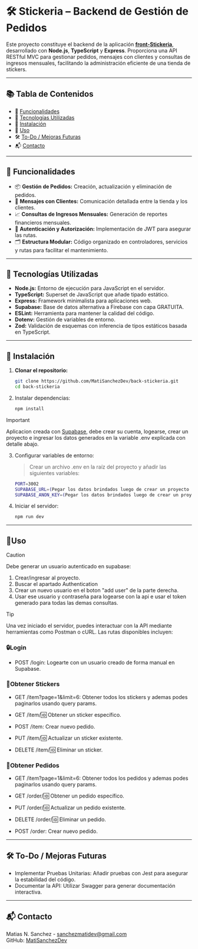 # 🛠️ Stickeria – Backend de Gestión de Pedidos

Este proyecto constituye el backend de la aplicación [**front-Stickeria**](https://github.com/MatiSanchezDev/front-stickeria/), desarrollado con **Node.js**, **TypeScript** y **Express**. Proporciona una API RESTful MVC para gestionar pedidos, mensajes con clientes y consultas de ingresos mensuales, facilitando la administración eficiente de una tienda de stickers.

---

## 📚 Tabla de Contenidos

- 🧩 [Funcionalidades](#funcionalidades)
- 🧪 [Tecnologías Utilizadas](#tecnologías-utilizadas)
- 🔧 [Instalación](#instalación)
- 🚀 [Uso](#uso)
- 🛠️ [To-Do / Mejoras Futuras](#to-do--mejoras-futuras)
- 📬 [Contacto](#contacto)

---

## <a name="funcionalidades"></a>🧩 Funcionalidades

- 📦 **Gestión de Pedidos:** Creación, actualización y eliminación de pedidos.
- 💬 **Mensajes con Clientes:** Comunicación detallada entre la tienda y los clientes.
- 📈 **Consultas de Ingresos Mensuales:** Generación de reportes financieros mensuales.
- 🔐 **Autenticación y Autorización:** Implementación de JWT para asegurar las rutas.
- 🗂️ **Estructura Modular:** Código organizado en controladores, servicios y rutas para facilitar el mantenimiento.

---

## <a name="tecnologías-utilizadas"></a>🧪 Tecnologías Utilizadas

- **Node.js:** Entorno de ejecución para JavaScript en el servidor.
- **TypeScript:** Superset de JavaScript que añade tipado estático.
- **Express:** Framework minimalista para aplicaciones web.
- **Supabase:** Base de datos alternativa a Firebase con capa GRATUITA.
- **ESLint:** Herramienta para mantener la calidad del código.
- **Dotenv:** Gestión de variables de entorno.
- **Zod:** Validación de esquemas con inferencia de tipos estáticos basada en TypeScript.

---

## <a name="instalación"></a>🔧 Instalación

1. **Clonar el repositorio:**

   ```bash
   git clone https://github.com/MatiSanchezDev/back-stickeria.git
   cd back-stickeria
2. Instalar dependencias:
    ```bash
   npm install
   ```
>[!IMPORTANT]
> Aplicacion creada con [Supabase](https://supabase.com/), debe crear su cuenta, logearse, crear un proyecto e ingresar los datos generados en la variable .env explicada con detalle abajo.
3. Configurar variables de entorno:
   > Crear un archivo .env en la raíz del proyecto y añadir las siguientes variables:
   ```bash
   PORT=3002
   SUPABASE_URL=(Pegar los datos brindados luego de crear un proyecto en Supabase)
   SUPABASE_ANON_KEY=(Pegar los datos brindados luego de crear un proyecto en Supabase)
   ```
4. Iniciar el servidor:
      ```bash
      npm run dev
      ```

---

## <a name="uso"></a>🚀Uso
>[!CAUTION]
> Debe generar un usuario autenticado en supabase:

   1. Crear/ingresar al proyecto.
   2. Buscar el apartado Authentication
   3. Crear un nuevo usuario en el boton "add user" de la parte derecha.
   4. Usar ese usuario y contraseña para logearse con la api e usar el token generado para todas las demas consultas.

>[!TIP]
> Una vez iniciado el servidor, puedes interactuar con la API mediante herramientas como Postman o cURL. Las rutas disponibles incluyen:

### 🔒**Login**
   * POST /login: Logearte con un usuario creado de forma manual en Supabase.

### 🦄**Obtener Stickers**
   * GET /item?page=1&limit=6: Obtener todos los stickers y ademas podes paginarlos usando query params.

   * GET /item/:id: Obtener un sticker específico.

   * POST /item: Crear nuevo pedido.

   * PUT /item/:id: Actualizar un sticker existente.

   * DELETE /item/:id: Eliminar un sticker.

### 📝**Obtener Pedidos**
   * GET /item?page=1&limit=6: Obtener todos los pedidos y ademas podes paginarlos usando query params.

   * GET /order/:id: Obtener un pedido específico.

   * PUT /order/:id: Actualizar un pedido existente.

   * DELETE /order/:id: Eliminar un pedido.

   * POST /order: Crear nuevo pedido.

---

## <a name="to-do--mejoras-futuras"></a>🛠️ To-Do / Mejoras Futuras
* Implementar Pruebas Unitarias: Añadir pruebas con Jest para asegurar la estabilidad del código.
* Documentar la API: Utilizar Swagger para generar documentación interactiva.

---

## <a name="contacto"></a>📬 Contacto
Matias N. Sanchez - [sanchezmatidev@gmail.com
](sanchezmatidev@gmail.com
)  
GitHub: [MatiSanchezDev](https://github.com/MatiSanchezDev)

